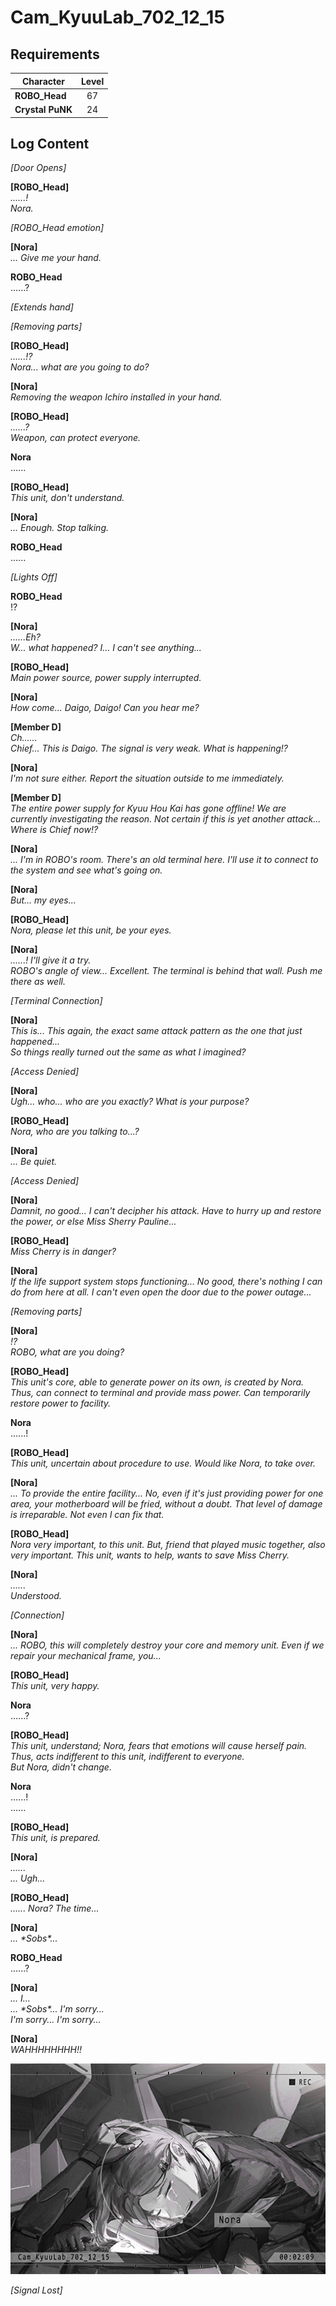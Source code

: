 # Cam_KyuuLab_702_12_15
## Requirements
|   Character    |Level|
|----------------|:---:|
|**ROBO_Head**   | 67  |
|**Crystal PuNK**| 24  |

## Log Content
*\[Door Opens\]*

**[ROBO_Head]**<br>
*......!<br>
Nora.*

*\[ROBO_Head emotion\]*

**[Nora]**<br>
*... Give me your hand.*

**ROBO_Head**<br>
......?

*\[Extends hand\]*

*\[Removing parts\]*

**[ROBO_Head]**<br>
*......!?<br>
Nora... what are you going to do?*

**[Nora]**<br>
*Removing the weapon Ichiro installed in your hand.*

**[ROBO_Head]**<br>
*......?<br>
Weapon, can protect everyone.*

**Nora**<br>
......

**[ROBO_Head]**<br>
*This unit, don't understand.*

**[Nora]**<br>
*... Enough. Stop talking.*

**ROBO_Head**<br>
......

*\[Lights Off\]*

**ROBO_Head**<br>
!?

**[Nora]**<br>
*......Eh?<br>
W... what happened? I... I can't see anything...*

**[ROBO_Head]**<br>
*Main power source, power supply interrupted.*

**[Nora]**<br>
*How come... Daigo, Daigo! Can you hear me?*

**[Member D]**<br>
*Ch......<br>
Chief... This is Daigo. The signal is very weak. What is happening!?*

**[Nora]**<br>
*I'm not sure either. Report the situation outside to me immediately.*

**[Member D]**<br>
*The entire power supply for Kyuu Hou Kai has gone offline! We are currently investigating the reason. Not certain if this is yet another attack... Where is Chief now!?*

**[Nora]**<br>
*... I'm in ROBO's room. There's an old terminal here. I'll use it to connect to the system and see what's going on.*

**[Nora]**<br>
*But... my eyes...*

**[ROBO_Head]**<br>
*Nora, please let this unit, be your eyes.*

**[Nora]**<br>
*......! I'll give it a try.<br>
ROBO's angle of view... Excellent. The terminal is behind that wall. Push me there as well.*

*\[Terminal Connection\]*

**[Nora]**<br>
*This is... This again, the exact same attack pattern as the one that just happened...<br>
So things really turned out the same as what I imagined?*

*\[Access Denied\]*

**[Nora]**<br>
*Ugh... who... who are you exactly? What is your purpose?*

**[ROBO_Head]**<br>
*Nora, who are you talking to...?*

**[Nora]**<br>
*... Be quiet.*

*\[Access Denied\]*

**[Nora]**<br>
*Damnit, no good... I can't decipher his attack. Have to hurry up and restore the power, or else Miss Sherry Pauline...*

**[ROBO_Head]**<br>
*Miss Cherry is in danger?*

**[Nora]**<br>
*If the life support system stops functioning... No good, there's nothing I can do from here at all. I can't even open the door due to the power outage...*

*\[Removing parts\]*

**[Nora]**<br>
*!?<br>
ROBO, what are you doing?*

**[ROBO_Head]**<br>
*This unit's core, able to generate power on its own, is created by Nora. Thus, can connect to terminal and provide mass power. Can temporarily restore power to facility.*

**Nora**<br>
......!

**[ROBO_Head]**<br>
*This unit, uncertain about procedure to use. Would like Nora, to take over.*

**[Nora]**<br>
*... To provide the entire facility... No, even if it's just providing power for one area, your motherboard will be fried, without a doubt. That level of damage is irreparable. Not even I can fix that.*

**[ROBO_Head]**<br>
*Nora very important, to this unit. But, friend that played music together, also very important. This unit, wants to help, wants to save Miss Cherry.*

**[Nora]**<br>
*......<br>
Understood.*

*\[Connection\]*

**[Nora]**<br>
*... ROBO, this will completely destroy your core and memory unit. Even if we repair your mechanical frame, you...*

**[ROBO_Head]**<br>
*This unit, very happy.*

**Nora**<br>
......?

**[ROBO_Head]**<br>
*This unit, understand; Nora, fears that emotions will cause herself pain. Thus, acts indifferent to this unit, indifferent to everyone.<br>
But Nora, didn't change.*

**Nora**<br>
......!<br>
......

**[ROBO_Head]**<br>
*This unit, is prepared.*

**[Nora]**<br>
*......<br>
... Ugh...*

**[ROBO_Head]**<br>
*...... Nora? The time...*

**[Nora]**<br>
*... \*Sobs\*...*

**ROBO_Head**<br>
......?

**[Nora]**<br>
*... I...<br>
... \*Sobs\*... I'm sorry...<br>
I'm sorry... I'm sorry...*

**[Nora]**<br>
*WAHHHHHHHH!!*

![ros3101.png](./attachments/ros3101.png)

*[Signal Lost]*
